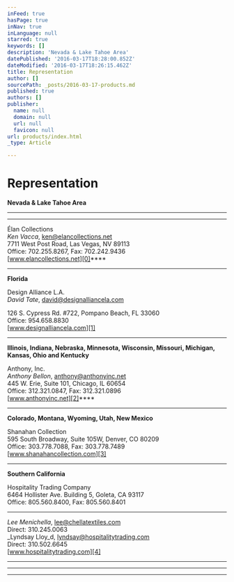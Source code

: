 ```yaml
---
inFeed: true
hasPage: true
inNav: true
inLanguage: null
starred: true
keywords: []
description: 'Nevada & Lake Tahoe Area'
datePublished: '2016-03-17T18:28:00.852Z'
dateModified: '2016-03-17T18:26:15.462Z'
title: Representation
author: []
sourcePath: _posts/2016-03-17-products.md
published: true
authors: []
publisher:
  name: null
  domain: null
  url: null
  favicon: null
url: products/index.html
_type: Article

---
```

# Representation

**Nevada & Lake Tahoe Area**

****

****

Élan Collections  
_Ken Vacca_, ken@elancollections.net  
7711 West Post Road, Las Vegas, NV 89113  
Office: 702.255.8267, Fax: 702.242.9436  
[www.elancollections.net][0]****

****

**Florida**

Design Alliance L.A.  
_David Tate_, david@designalliancela.com
  
126 S. Cypress Rd. \#722, 
Pompano Beach, FL 33060  
Office: 954.658.8830  
[www.designalliancela.com][1]

****

**Illinois, Indiana, Nebraska, Minnesota, Wisconsin, Missouri, Michigan, Kansas, Ohio and Kentucky**

Anthony, Inc.  
_Anthony Bellon_, anthony@anthonyinc.net  
445 W. Erie, Suite 101, Chicago, IL 60654  
Office: 312.321.0847, Fax: 312.321.0896  
[www.anthonyinc.net][2]****

****

**Colorado, Montana, Wyoming, Utah, New Mexico**

Shanahan Collection  
595 South Broadway, Suite 105W, Denver, CO 80209  
Office: 303.778.7088, Fax: 303.778.7489  
[www.shanahancollection.com][3]

****

**Southern California**

Hospitality Trading Company  
6464 Hollister Ave. Building 5, Goleta, CA 93117  
Office: 805.560.8400, Fax: 805.560.8401

****

_Lee Menichella_, lee@chellatextiles.com  
Direct: 310.245.0063  
_Lyndsay Lloy_d, lyndsay@hospitalitytrading.com  
Direct: 310.502.6645  
[www.hospitalitytrading.com][4]

****

****

****

[0]: www.elancollections.net
[1]: www.designalliancela.com/placeswego.html
[2]: www.anthonyinc.net
[3]: www.shanahancollection.com
[4]: www.hospitalitytrading.com